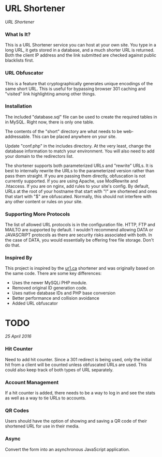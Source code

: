 URL Shortener
=============
*URL Shortener*

### What Is It? ###
This is a URL Shortener service you can host at your own site. You type in a long
URL, it gets stored in a database, and a much shorter URL is returned. Both the
client IP address and the link submitted are checked against public blacklists first.


### URL Obfuscator ###
This is a feature that cryptographically generates unique encodings of the
same short URL. This is useful for bypassing browser 301 caching and "visited" link
highlighting among other things.


### Installation ###
The included "database.sql" file can be used to create the required tables in
in MySQL. Right now, there is only one table.

The contents of the "short" directory are what needs to be web-addressable. This
can be placed anywhere on your site.

Update "conf.php" in the includes directory. At the very least, change the
database information to match your environment. You will also need to add your
domain to the redirectors list.

The shortener supports both parameterized URLs and "rewrite" URLs. It is best
to internally rewrite the URLs to the parameterized version rather than pass
them straight. If you are passing them directly, obfuscation is not currently
supported. If you are using Apache, use ModRewrite and .htaccess. If you are
on nginx, add rules to your site's config. By default, URLs at the root of
your hostname that start with "!" are shortened and ones that start with "$"
are obfuscated. Normally, this should not interfere with any other content or
rules on your site.


### Supporting More Protocols ###
The list of allowed URL protocols is in the configuration file. HTTP, FTP and
MAILTO are supported by default. I wouldn't recommend allowing DATA or JAVASCRIPT
protocols as there are security risks associated with both. In the case of DATA,
you would essentially be offering free file storage. Don't do that.


### Inspired By ###
This project is inspired by the <a href="http://ur1.ca/">ur1.ca</a> shortener and
was originally based on the same code. There are some key differences:
* Uses the newer MySQLi PHP module.
* Removed original ID generation code.
* Uses native database IDs and PHP base conversion
* Better performance and collision avoidance
* Added URL obfuscator



TODO
====
*25 April 2016* 

### Hit Counter ###
Need to add hit counter. Since a 301 redirect is being used, only the initial
hit from a client will be counted unless obfuscated URLs are used. This could
also keep track of both types of URL separately.

### Account Management ###
If a hit counter is added, there needs to be a way to log in and see the stats
as well as a way to tie URLs to accounts.

### QR Codes ###
Users should have the option of showing and saving a QR code of their shortened
URL for use in their media.

### Async ###
Convert the form into an asynchronous JavaScript application.

